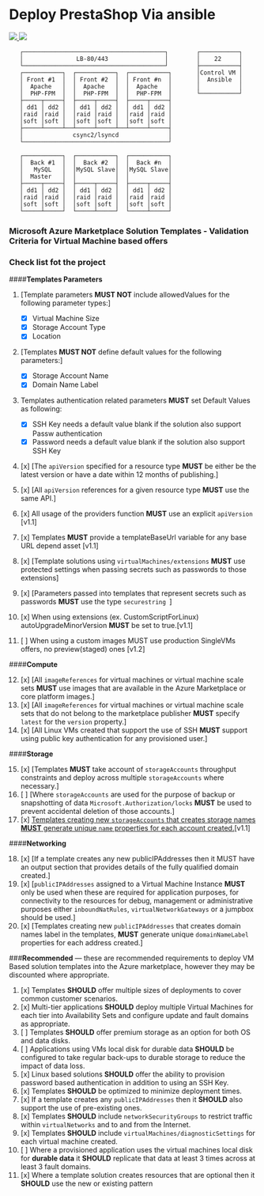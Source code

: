 # Deploy PrestaShop Via ansible

<a href="https://portal.azure.com/#create/Microsoft.Template/uri/https%3A%2F%2Fraw.githubusercontent.com%2Ftomkor%2Fazure-template-performance%2Fmaster%2FmainTemplate.json" target="_blank">
    <img src="http://azuredeploy.net/deploybutton.png"/>
</a>
<a href="http://armviz.io/#/?load=https%3A%2F%2Fraw.githubusercontent.com%2Ftomkor%2Fazure-template-performance%2Fmaster%2FmainTemplate.json" target="_blank">
    <img src="http://armviz.io/visualizebutton.png"/>
</a>


       ┌────────────────────────────────────────┐        ┌───────────┐
       │               LB-80/443                │        │    22     │
       └────────────────────────────────────────┘        ├───────────┤
       ┌───────────┐  ┌───────────┐  ┌───────────┐       │Control VM │
       │ Front #1  │  │ Front #2  │  │ Front #n  │       │  Ansible  │
       │  Apache   │  │  Apache   │  │  Apache   │       │           │
       │  PHP-FPM  │  │  PHP-FPM  │  │  PHP-FPM  │       └───────────┘
       ├─────┬─────┤  ├─────┬─────┤  ├─────┬─────┤                    
       │ dd1 │ dd2 │  │ dd1 │ dd2 │  │ dd1 │ dd2 │                    
       │raid │raid │  │raid │raid │  │raid │raid │                    
       │soft │soft │  │soft │soft │  │soft │soft │                    
       ├─────┴─────┴──┴─────┴─────┴──┴─────┴─────┤                    
       │              csync2/lsyncd              │                    
       └─────────────────────────────────────────┘                    
                                                                   
       ┌───────────┐  ┌───────────┐  ┌───────────┐                    
       │  Back #1  │  │  Back #2  │  │  Back #n  │                    
       │   MySQL   │  │MySQL Slave│  │MySQL Slave│                    
       │  Master   │  │           │  │           │                    
       ├─────┬─────┤  ├─────┬─────┤  ├─────┬─────┤                    
       │ dd1 │ dd2 │  │ dd1 │ dd2 │  │ dd1 │ dd2 │                    
       │raid │raid │  │raid │raid │  │raid │raid │                    
       │soft │soft │  │soft │soft │  │soft │soft │                    
       └─────┴─────┘  └─────┴─────┘  └─────┴─────┘                    




### Microsoft Azure Marketplace Solution Templates - Validation Criteria for Virtual Machine based offers
### Check list fot the project

####**Templates Parameters**

1.	[Template parameters **MUST NOT** include allowedValues for the following parameter types:]  
	*	[x] Virtual Machine Size  
	*	[x] Storage Account Type 
	*	[x] Location
  
2.	[Templates **MUST NOT** define default values for the following parameters:]  
	*	[x] Storage Account Name
	*	[x] Domain Name Label

3.	Templates authentication related parameters **MUST** set Default Values as following:
	*	[x] SSH Key needs a default value blank if the solution also support Passw authentication 
	*	[x] Password needs a default value blank if the solution also support SSH Key

4.	[x] [The `apiVersion` specified for a resource type **MUST** be either be the latest version or have a date within 12 months of publishing.]

5.	[x] [All `apiVersion` references for a given resource type **MUST** use the same API.]

6.  [x] All usage of the providers function **MUST** use an explicit `apiVersion` [v1.1]

7.  [x] Templates **MUST** provide a templateBaseUrl variable for any base URL depend asset  [v1.1]

8.  [x] [Template solutions using `virtualMachines/extensions` **MUST** use protected settings when passing secrets such as passwords to those extensions]

9.  [x] [Parameters passed into templates that represent secrets such as passwords **MUST** use the type `securestring `]  

10. [x] When using extensions (ex. CustomScriptForLinux)  autoUpgradeMinorVersion **MUST** be set to true.[v1.1]  

11. [ ] When using a custom images MUST use production SingleVMs offers, no preview(staged) ones  [v1.2] 


####**Compute**

12. [x] [All `imageReferences` for virtual machines or virtual machine scale sets **MUST** use images that are available in the Azure Marketplace or core platform images.]
13. [x] [All `imageReferences` for virtual machines or virtual machine scale sets that do not belong to the marketplace publisher **MUST** specify `latest` for the `version` property.]
14. [x] [All Linux VMs created that support the use of SSH **MUST** support using public key authentication for any provisioned user.]

####**Storage**

15. [x] [Templates **MUST** take account of `storageAccounts` throughput constraints and deploy across multiple `storageAccounts` where necessary.]
16. [ ] [Where `storageAccounts` are used for the purpose of backup or snapshotting of data `Microsoft.Authorization/locks` **MUST** be used to prevent accidental deletion of those accounts.]
17. [x] [Templates creating new `storageAccounts` that creates storage names **MUST** generate unique `name` properties for each account created.](README.md#12-templates-creating-new-storageaccounts-must-generate-unique-name-properties-for-each-account-created)[v1.1]

####**Networking**

18.	[x] [If a template creates any new publicIPAddresses then it MUST have an output section that provides details of the fully qualified domain created.]
19.	[x] [`publicIPAddresses` assigned to a Virtual Machine Instance **MUST** only be used when these are required for application purposes, for connectivity to the resources for debug, management or administrative purposes either `inboundNatRules`, `virtualNetworkGateways` or a jumpbox should be used.]
20. [x] [Templates creating new `publicIPAddresses` that creates domain names label in the templates, **MUST** generate unique `domainNameLabel` properties for each address created.]

###**Recommended** — these are recommended requirements to deploy VM Based solution templates into the Azure marketplace, however they may be discounted where appropriate.

1.	[x] Templates **SHOULD** offer multiple sizes of deployments to cover common customer scenarios.
2.	[x] Multi-tier applications **SHOULD** deploy multiple Virtual Machines for each tier into Availability Sets and configure update and fault domains as appropriate.
3.	[ ] Templates **SHOULD** offer premium storage as an option for both OS and data disks.
4.	[ ] Applications using VMs local disk for durable data **SHOULD** be configured to take regular back-ups to durable storage to reduce the impact of data loss.
5.	[x] Linux based solutions **SHOULD** offer the ability to provision password based authentication in addition to using an SSH Key.
6.	[x] Templates **SHOULD** be optimized to minimize deployment times.
7.	[x] If a template creates any `publicIPAddresses` then it **SHOULD** also support the use of pre-existing ones.
8.	[x] Templates **SHOULD** include `networkSecurityGroups` to restrict traffic within `virtualNetworks` and to and from the Internet.
9.	[x] Templates **SHOULD** include `virtualMachines/diagnosticSettings` for each virtual machine created.
10. [ ] Where a provisioned application uses the virtual machines local disk for **durable data** it **SHOULD** replicate that data at least 3 times across at least 3 fault domains.
11.	[x] Where a template solution creates resources that are optional then it **SHOULD** use the new or existing pattern
